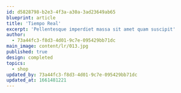```yaml
---
id: d5828798-b2e3-4f3a-a30a-3ad23649ab65
blueprint: article
title: 'Tiempo Real'
excerpt: 'Pellentesque imperdiet massa sit amet quam suscipit'
author:
  - 73a44fc3-f8d3-4d01-9c7e-095429bb71dc
main_image: content/lr/013.jpg
published: true
design: completed
topics:
  - shop
updated_by: 73a44fc3-f8d3-4d01-9c7e-095429bb71dc
updated_at: 1661481221
---
```

